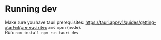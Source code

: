 # Running dev
Make sure you have tauri prerequisites: https://tauri.app/v1/guides/getting-started/prerequisites and npm (node).  
Run:
`
    npm install
    npm run tauri dev
`